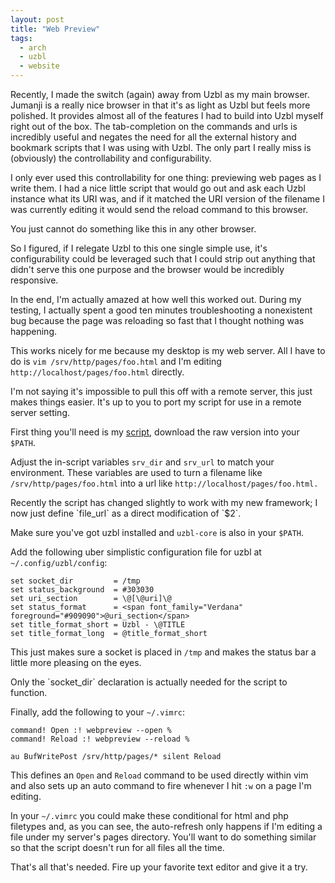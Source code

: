 ```yaml
---
layout: post
title: "Web Preview"
tags:
  - arch
  - uzbl
  - website
---
```


Recently, I made the switch (again) away from Uzbl as my main browser. 
Jumanji is a really nice browser in that it's as light as Uzbl but feels 
more polished. It provides almost all of the features I had to build 
into Uzbl myself right out of the box. The tab-completion on the 
commands and urls is incredibly useful and negates the need for all the 
external history and bookmark scripts that I was using with Uzbl. The 
only part I really miss is (obviously) the controllability and 
configurability.

I only ever used this controllability for one thing: previewing web 
pages as I write them. I had a nice little script that would go out and 
ask each Uzbl instance what its URI was, and if it matched the URI 
version of the filename I was currently editing it would send the reload 
command to this browser.

You just cannot do something like this in any other browser.

So I figured, if I relegate Uzbl to this one single simple use, it's 
configurability could be leveraged such that I could strip out anything 
that didn't serve this one purpose and the browser would be incredibly 
responsive.

In the end, I'm actually amazed at how well this worked out. During my 
testing, I actually spent a good ten minutes troubleshooting a 
nonexistent bug because the page was reloading so fast that I thought 
nothing was happening.

This works nicely for me because my desktop is my web server. All I have 
to do is `vim /srv/http/pages/foo.html` and I'm editing 
`http://localhost/pages/foo.html` directly.

<div class="well">
I'm not saying it's impossible to pull this off with a remote server, 
this just makes things easier. It's up to you to port my script for use 
in a remote server setting.
</div>

First thing you'll need is my 
[script](http://github.com/pbrisbin/scripts/blob/master/webpreview), 
download the raw version into your `$PATH`.

Adjust the in-script variables `srv_dir` and `srv_url` to match your 
environment. These variables are used to turn a filename like 
`/srv/http/pages/foo.html` into a url like 
`http://localhost/pages/foo.html.`

<div class="well">
Recently the script has changed slightly to work with my new framework; 
I now just define `file_url` as a direct modification of `$2`.
</div>

Make sure you've got uzbl installed and `uzbl-core` is also in your 
`$PATH`.

Add the following uber simplistic configuration file for uzbl at 
`~/.config/uzbl/config`:

    set socket_dir         = /tmp
    set status_background  = #303030
    set uri_section        = \@[\@uri]\@
    set status_format      = <span font_family="Verdana" foreground="#909090">@uri_section</span>
    set title_format_short = Uzbl - \@TITLE
    set title_format_long  = @title_format_short

This just makes sure a socket is placed in `/tmp` and makes the status 
bar a little more pleasing on the eyes.

<div class="well">
Only the `socket_dir` declaration is actually needed for the script to 
function.
</div>

Finally, add the following to your `~/.vimrc`:

    command! Open :! webpreview --open %
    command! Reload :! webpreview --reload %
    
    au BufWritePost /srv/http/pages/* silent Reload

This defines an `Open` and `Reload` command to be used directly within 
vim and also sets up an auto command to fire whenever I hit `:w` on a 
page I'm editing.

In your `~/.vimrc` you could make these conditional for html and php 
filetypes and, as you can see, the auto-refresh only happens if I'm 
editing a file under my server's pages directory. You'll want to do 
something similar so that the script doesn't run for all files all the 
time.

That's all that's needed. Fire up your favorite text editor and give it 
a try.
